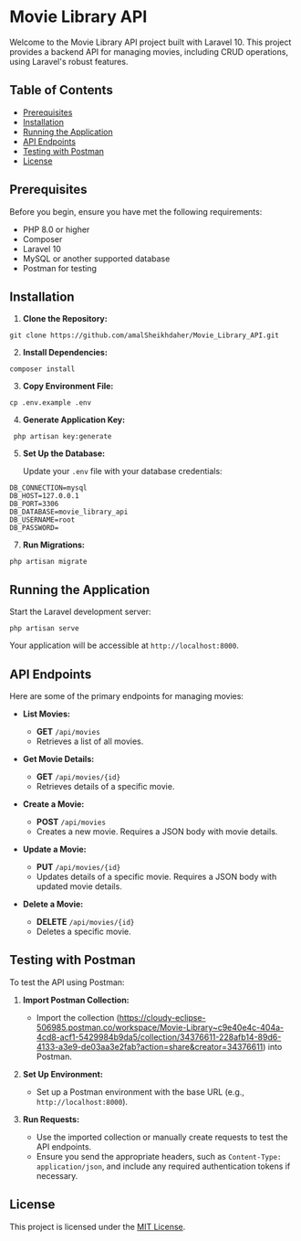 # Movie Library API

Welcome to the Movie Library API project built with Laravel 10. This project provides a backend API for managing movies, including CRUD operations, using Laravel's robust features.


## Table of Contents

- [Prerequisites](#prerequisites)
- [Installation](#installation)
- [Running the Application](#running-the-application)
- [API Endpoints](#api-endpoints)
- [Testing with Postman](#testing-with-postman)
- [License](#license)

## Prerequisites

Before you begin, ensure you have met the following requirements:

- PHP 8.0 or higher
- Composer
- Laravel 10
- MySQL or another supported database
- Postman for testing

## Installation

1. **Clone the Repository:**
```
git clone https://github.com/amalSheikhdaher/Movie_Library_API.git
```

2. **Install Dependencies:**
```
composer install
```

3. **Copy Environment File:**
```
cp .env.example .env
```

4. **Generate Application Key:**
```
 php artisan key:generate
```

5. **Set Up the Database:**

   Update your `.env` file with your database credentials:
```
DB_CONNECTION=mysql
DB_HOST=127.0.0.1
DB_PORT=3306
DB_DATABASE=movie_library_api
DB_USERNAME=root
DB_PASSWORD=
```

7. **Run Migrations:**
```
php artisan migrate
```

## Running the Application

Start the Laravel development server:
```
php artisan serve
```
Your application will be accessible at `http://localhost:8000`.

## API Endpoints

Here are some of the primary endpoints for managing movies:

- **List Movies:**
  - **GET** `/api/movies`
  - Retrieves a list of all movies.

- **Get Movie Details:**
  - **GET** `/api/movies/{id}`
  - Retrieves details of a specific movie.

- **Create a Movie:**
  - **POST** `/api/movies`
  - Creates a new movie. Requires a JSON body with movie details.

- **Update a Movie:**
  - **PUT** `/api/movies/{id}`
  - Updates details of a specific movie. Requires a JSON body with updated movie details.

- **Delete a Movie:**
  - **DELETE** `/api/movies/{id}`
  - Deletes a specific movie.

## Testing with Postman

To test the API using Postman:

1. **Import Postman Collection:**
   - Import the collection (https://cloudy-eclipse-506985.postman.co/workspace/Movie-Library~c9e40e4c-404a-4cd8-acf1-5429984b9da5/collection/34376611-228afb14-89d6-4133-a3e9-de03aa3e2fab?action=share&creator=34376611) into Postman.

2. **Set Up Environment:**
   - Set up a Postman environment with the base URL (e.g., `http://localhost:8000`).

3. **Run Requests:**
   - Use the imported collection or manually create requests to test the API endpoints.
   - Ensure you send the appropriate headers, such as `Content-Type: application/json`, and include any required authentication tokens if necessary.

## License

This project is licensed under the [MIT License](LICENSE).
